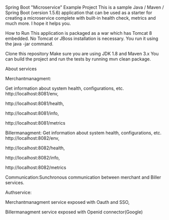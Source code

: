 Spring Boot "Microservice" Example Project
This is a sample Java / Maven / Spring Boot (version 1.5.6) application that can be used as a starter for creating a microservice complete with built-in health check, metrics and much more. I hope it helps you.

How to Run
This application is packaged as a war which has Tomcat 8 embedded. No Tomcat or JBoss installation is necessary. You run it using the java -jar command.

Clone this repository
Make sure you are using JDK 1.8 and Maven 3.x
You can build the project and run the tests by running mvn clean package.

About services

Merchantmanagment:

Get information about system health, configurations, etc.
http://localhost:8081/env,

http://localhost:8081/health,

http://localhost:8081/info,

http://localhost:8081/metrics

Billermanagment:
Get information about system health, configurations, etc.
http://localhost:8082/env,

http://localhost:8082/health,

http://localhost:8082/info,

http://localhost:8082/metrics

Communication:Sunchronous communication between merchant and Biller services.

Authservice:

Merchantmanagment service exposed with Oauth and SSO,

Billermanagment service exposed with Openid connector(Google)
